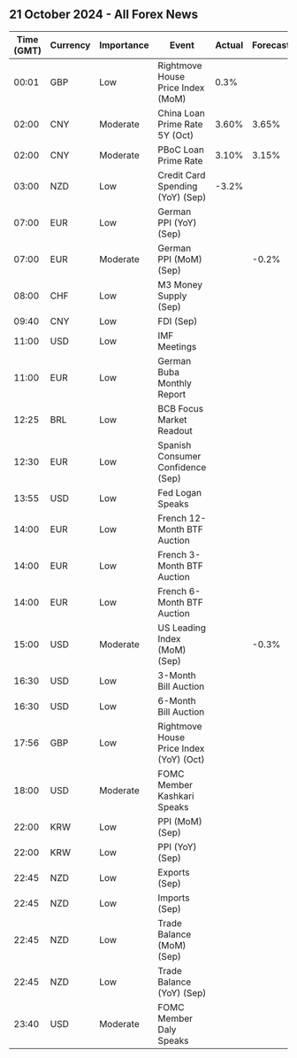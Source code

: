 ## 21 October 2024 - All Forex News

| Time (GMT) | Currency | Importance | Event | Actual | Forecast | Previous |
|------|----------|------------|-------|--------|----------|----------|
| 00:01 | GBP | Low | Rightmove House Price Index (MoM) | 0.3% |  | 0.8% |
| 02:00 | CNY | Moderate | China Loan Prime Rate 5Y (Oct) | 3.60% | 3.65% | 3.85% |
| 02:00 | CNY | Moderate | PBoC Loan Prime Rate | 3.10% | 3.15% | 3.35% |
| 03:00 | NZD | Low | Credit Card Spending (YoY) (Sep) | -3.2% |  | -3.1% |
| 07:00 | EUR | Low | German PPI (YoY) (Sep) |  |  | -0.8% |
| 07:00 | EUR | Moderate | German PPI (MoM) (Sep) |  | -0.2% | 0.2% |
| 08:00 | CHF | Low | M3 Money Supply (Sep) |  |  | 1,144.7B |
| 09:40 | CNY | Low | FDI (Sep) |  |  | -31.50% |
| 11:00 | USD | Low | IMF Meetings |  |  |  |
| 11:00 | EUR | Low | German Buba Monthly Report |  |  |  |
| 12:25 | BRL | Low | BCB Focus Market Readout |  |  |  |
| 12:30 | EUR | Low | Spanish Consumer Confidence (Sep) |  |  | 89.4 |
| 13:55 | USD | Low | Fed Logan Speaks |  |  |  |
| 14:00 | EUR | Low | French 12-Month BTF Auction |  |  | 2.730% |
| 14:00 | EUR | Low | French 3-Month BTF Auction |  |  | 3.138% |
| 14:00 | EUR | Low | French 6-Month BTF Auction |  |  | 2.897% |
| 15:00 | USD | Moderate | US Leading Index (MoM) (Sep) |  | -0.3% | -0.2% |
| 16:30 | USD | Low | 3-Month Bill Auction |  |  | 4.515% |
| 16:30 | USD | Low | 6-Month Bill Auction |  |  | 4.270% |
| 17:56 | GBP | Low | Rightmove House Price Index (YoY) (Oct) |  |  | 1.2% |
| 18:00 | USD | Moderate | FOMC Member Kashkari Speaks |  |  |  |
| 22:00 | KRW | Low | PPI (MoM) (Sep) |  |  | -0.1% |
| 22:00 | KRW | Low | PPI (YoY) (Sep) |  |  | 1.6% |
| 22:45 | NZD | Low | Exports (Sep) |  |  | 4.97B |
| 22:45 | NZD | Low | Imports (Sep) |  |  | 7.17B |
| 22:45 | NZD | Low | Trade Balance (MoM) (Sep) |  |  | -2,203M |
| 22:45 | NZD | Low | Trade Balance (YoY) (Sep) |  |  | -9,290M |
| 23:40 | USD | Moderate | FOMC Member Daly Speaks |  |  |  |
